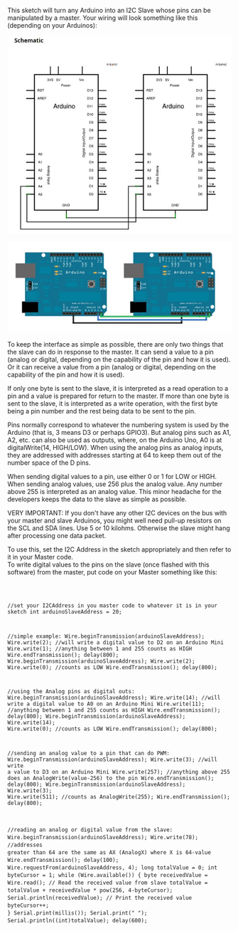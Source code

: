This sketch will turn any Arduino into an I2C Slave whose pins can be manipulated by a master.  Your wiring will look something like this (depending on your Arduinos):

  ![image](masterslave_arduino_schematic.jpg)


  ![image](masterslave_arduino.jpg)

To keep the interface as simple as possible, there are only two things that the slave can do in response to the master.
It can send a value to a pin (analog or digital, depending on the capability of the pin and how it is used).
Or it can receive a value from a pin (analog or digital, depending on the capability of the pin and how it is used).

If only one byte is sent to the slave, it is interpreted as a read operation to a pin and a value is prepared for return to the master.
If more than one byte is sent to the slave, it is interpreted as a write operation, with the first byte being a pin number and the rest being data 
to be sent to the pin.

Pins normally correspond to whatever the numbering system is used by the Arduino (that is, 3 means D3 or perhaps GPIO3).  But analog pins such as
A1, A2, etc. can also be used as outputs, where, on the Arduino Uno, A0 is at digitalWrite(14, HIGH/LOW).  When using the analog pins as analog 
inputs, they are addressed with addresses starting at 64 to keep them out of the number space of the D pins.

When sending digital values to a pin, use either 0 or 1 for LOW or HIGH.  When sending analog values, use 256 plus the analog value.  Any number
above 255 is interpreted as an analog value.  This minor headache for the developers keeps the data to the slave as simple as possible.

VERY IMPORTANT:  If you don't have any other I2C devices on the bus with your master and slave Arduinos, you might well need pull-up resistors on the 
SCL and SDA lines.  Use 5 or 10 kilohms.  Otherwise the slave might hang after processing one data packet.


To use this, set the I2C Address in the sketch appropriately and then refer to it in your Master code.  
To write digital values to the pins on the slave (once flashed with this software) from the master, put code on your Master something like this:

<code>

//set your I2CAddress in you master code to whatever it is in your sketch
int arduinoSlaveAddress = 20;

//simple example:
Wire.beginTransmission(arduinoSlaveAddress);
Wire.write(2); //will write a digital value to D2 on an Arduino Mini
Wire.write(1); //anything between 1 and 255 counts as HIGH
Wire.endTransmission(); 
delay(800); 
Wire.beginTransmission(arduinoSlaveAddress); 
Wire.write(2); 
Wire.write(0);  //counts as LOW
Wire.endTransmission();
delay(800); 


//using the Analog pins as digital outs:
Wire.beginTransmission(arduinoSlaveAddress);
Wire.write(14); //will write a digital value to A0 on an Arduino Mini
Wire.write(11); //anything between 1 and 255 counts as HIGH
Wire.endTransmission(); 
delay(800); 
Wire.beginTransmission(arduinoSlaveAddress); 
Wire.write(14); 
Wire.write(0);  //counts as LOW
Wire.endTransmission();
delay(800); 


 //sending an analog value to a pin that can do PWM:
 Wire.beginTransmission(arduinoSlaveAddress);
 Wire.write(3); //will write a value to D3 on an Arduino Mini
 Wire.write(257); //anything above 255 does an AnalogWrite(value-256) to the pin
 Wire.endTransmission(); 
 delay(800); 
 Wire.beginTransmission(arduinoSlaveAddress); 
 Wire.write(3); 
 Wire.write(511);  //counts as AnalogWrite(255);
 Wire.endTransmission();
 delay(800); 


//reading an analog or digital value from the slave:
Wire.beginTransmission(arduinoSlaveAddress); 
Wire.write(78); //addresses greater than 64 are the same as AX (AnalogX) where X is 64-value
Wire.endTransmission(); 
delay(100); Wire.requestFrom(arduinoSlaveAddress, 4); 
long totalValue = 0; 
int byteCursor = 1; 
while (Wire.available()) { 
  byte receivedValue = Wire.read(); // Read the received value from slave 
  totalValue = totalValue + receivedValue * pow(256, 4-byteCursor); 
  Serial.println(receivedValue); // Print the received value 
  byteCursor++; 
} 
Serial.print(millis()); 
Serial.print(" "); 
Serial.println((int)totalValue); 
delay(600);
</code>
